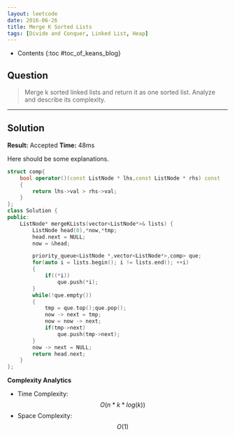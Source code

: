 ```yaml
---
layout: leetcode
date: 2016-06-26
title: Merge K Sorted Lists
tags: [Divide and Conquer, Linked List, Heap]
---
```


* Contents
{:toc #toc_of_keans_blog}

## Question

> Merge k sorted linked lists and return it as one sorted list. Analyze and describe its complexity.
>


***

## Solution

**Result:** Accepted **Time:** 48ms

Here should be some explanations.

```cpp
struct comp{
    bool operator()(const ListNode * lhs,const ListNode * rhs) const
    {
        return lhs->val > rhs->val;
    }
};
class Solution {
public:
    ListNode* mergeKLists(vector<ListNode*>& lists) {
        ListNode head(0),*now,*tmp;
        head.next = NULL;
        now = &head;

        priority_queue<ListNode *,vector<ListNode*>,comp> que;
        for(auto i = lists.begin(); i != lists.end(); ++i)
        {
            if((*i))
                que.push(*i);
        }
        while(!que.empty())
        {
            tmp = que.top();que.pop();
            now -> next = tmp;
            now = now -> next;
            if(tmp->next)
                que.push(tmp->next);
        }
        now -> next = NULL;
        return head.next;
    }
};
```

**Complexity Analytics**

- Time Complexity: $$O(n*k*log(k))$$
- Space Complexity: $$O(1)$$
